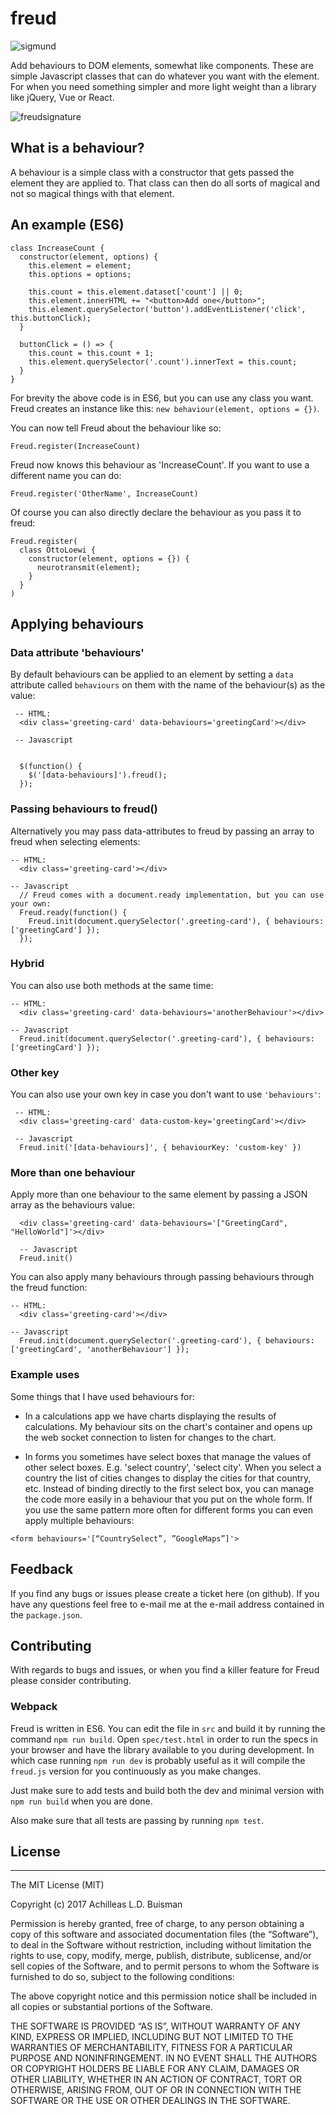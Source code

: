 # freud

![sigmund](https://cloud.githubusercontent.com/assets/27729/9395534/56b81cd0-478f-11e5-9543-7d0afaa5a855.jpg)

Add behaviours to DOM elements, somewhat like components. These are simple Javascript classes that can do whatever you want with the element. For when you need something simpler and more light weight than a library like jQuery, Vue or React.

![freudsignature](https://cloud.githubusercontent.com/assets/27729/9395535/56b9558c-478f-11e5-8994-788cbffadfe5.png)

## What is a behaviour?

A behaviour is a simple class with a constructor that gets passed the element they are applied to. That class can then do all sorts of magical and not so magical things with that element.

## An example (ES6)

````
class IncreaseCount {
  constructor(element, options) {
    this.element = element;
    this.options = options;

    this.count = this.element.dataset['count'] || 0;
    this.element.innerHTML += "<button>Add one</button>";
    this.element.querySelector('button').addEventListener('click', this.buttonClick);
  }

  buttonClick = () => {
    this.count = this.count + 1;
    this.element.querySelector('.count').innerText = this.count;
  }
}
````

For brevity the above code is in ES6, but you can use any class you want. Freud creates an instance like this: `new behaviour(element, options = {})`.

You can now tell Freud about the behaviour like so:

`Freud.register(IncreaseCount)`

Freud now knows this behaviour as 'IncreaseCount'. If you want to use a different name you can do:

`Freud.register('OtherName', IncreaseCount)`

Of course you can also directly declare the behaviour as you pass it to freud:

````
Freud.register(
  class OttoLoewi {
    constructor(element, options = {}) {
      neurotransmit(element);
    }
  }
)
````

## Applying behaviours

### Data attribute 'behaviours'

By default behaviours can be applied to an element by setting a `data` attribute called `behaviours` on them with the name of the behaviour(s) as the value:

````
 -- HTML:
  <div class='greeting-card' data-behaviours='greetingCard'></div>

 -- Javascript


  $(function() {
    $('[data-behaviours]').freud();
  });
````

### Passing behaviours to freud()

Alternatively you may pass data-attributes to freud by passing an array to freud when selecting elements:

````
-- HTML:
  <div class='greeting-card'></div>

-- Javascript
  // Freud comes with a document.ready implementation, but you can use your own:
  Freud.ready(function() {
    Freud.init(document.querySelector('.greeting-card'), { behaviours: ['greetingCard'] });
  });
````

### Hybrid

You can also use both methods at the same time:

````
-- HTML:
  <div class='greeting-card' data-behaviours='anotherBehaviour'></div>

-- Javascript
  Freud.init(document.querySelector('.greeting-card'), { behaviours: ['greetingCard'] });
````

### Other key

You can also use your own key in case you don't want to use `'behaviours'`:

````
 -- HTML:
  <div class='greeting-card' data-custom-key='greetingCard'></div>

 -- Javascript
  Freud.init('[data-behaviours]', { behaviourKey: 'custom-key' })
````

### More than one behaviour

Apply more than one behaviour to the same element by passing a JSON array as the behaviours value:

````
  <div class='greeting-card' data-behaviours='["GreetingCard", "HelloWorld"]'></div>

  -- Javascript
  Freud.init()
````

You can also apply many behaviours through passing behaviours through the freud function:

````
-- HTML:
  <div class='greeting-card'></div>

-- Javascript
  Freud.init(document.querySelector('.greeting-card'), { behaviours: ['greetingCard', 'anotherBehaviour'] });
````

### Example uses

Some things that I have used behaviours for:

- In a calculations app we have charts displaying the results of calculations. My behaviour sits on the chart's container and opens up the web socket connection to listen for changes to the chart.

- In forms you sometimes have select boxes that manage the values of other select boxes. E.g. 'select country', 'select city'. When you select a country the list of cities changes to display the cities for that country, etc. Instead of binding directly to the first select box, you can manage the code more easily in a behaviour that you put on the whole form. If you use the same pattern more often for different forms you can even apply multiple behaviours:

`<form behaviours='[“CountrySelect”, ”GoogleMaps”]'>`

## Feedback

If you find any bugs or issues please create a ticket here (on github). If you have any questions feel free to e-mail me at the e-mail address contained in the `package.json`.

## Contributing

With regards to bugs and issues, or when you find a killer feature for Freud please consider contributing.

### Webpack

Freud is written in ES6. You can edit the file in `src` and build it by running the command `npm run build`. Open `spec/test.html` in order to run the specs in your browser and have the library available to you during development. In which case running `npm run dev` is probably useful as it will compile the `freud.js` version for you continuously as you make changes.

Just make sure to add tests and build both the dev and minimal version with `npm run build` when you are done.

Also make sure that all tests are passing by running `npm test`.

## License

--------------

The MIT License (MIT)

Copyright (c) 2017 Achilleas L.D. Buisman

Permission is hereby granted, free of charge, to any person obtaining a copy
of this software and associated documentation files (the “Software”), to deal
in the Software without restriction, including without limitation the rights
to use, copy, modify, merge, publish, distribute, sublicense, and/or sell
copies of the Software, and to permit persons to whom the Software is
furnished to do so, subject to the following conditions:

The above copyright notice and this permission notice shall be included in all
copies or substantial portions of the Software.

THE SOFTWARE IS PROVIDED “AS IS”, WITHOUT WARRANTY OF ANY KIND, EXPRESS OR
IMPLIED, INCLUDING BUT NOT LIMITED TO THE WARRANTIES OF MERCHANTABILITY,
FITNESS FOR A PARTICULAR PURPOSE AND NONINFRINGEMENT. IN NO EVENT SHALL THE
AUTHORS OR COPYRIGHT HOLDERS BE LIABLE FOR ANY CLAIM, DAMAGES OR OTHER
LIABILITY, WHETHER IN AN ACTION OF CONTRACT, TORT OR OTHERWISE, ARISING FROM,
OUT OF OR IN CONNECTION WITH THE SOFTWARE OR THE USE OR OTHER DEALINGS IN THE
SOFTWARE.
